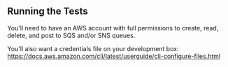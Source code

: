## Running the Tests

You'll need to have an AWS account with full permissions to create, read, delete, and post to SQS and/or SNS queues.

You'll also want a credentials file on your development
box: https://docs.aws.amazon.com/cli/latest/userguide/cli-configure-files.html

